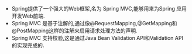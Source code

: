 - Spring提供了一个强大的Web框架,名为 Spring MVC,能够用来为Spring 应用开发Web前端.
- Spring MVC 是基于注解的,通过像@RequestMapping,@GetMapping和@PostMapping这样的注解来启用请求处理方法的声明.
- Spring MVC 支持校验,这是通过Java Bean Validation API和Validation API的实现完成的.
